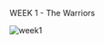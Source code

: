 WEEK 1 - The Warriors

![week1](https://user-images.githubusercontent.com/90628819/182202439-6f7228eb-4f85-4907-b91c-2b30248fc6f9.png)
